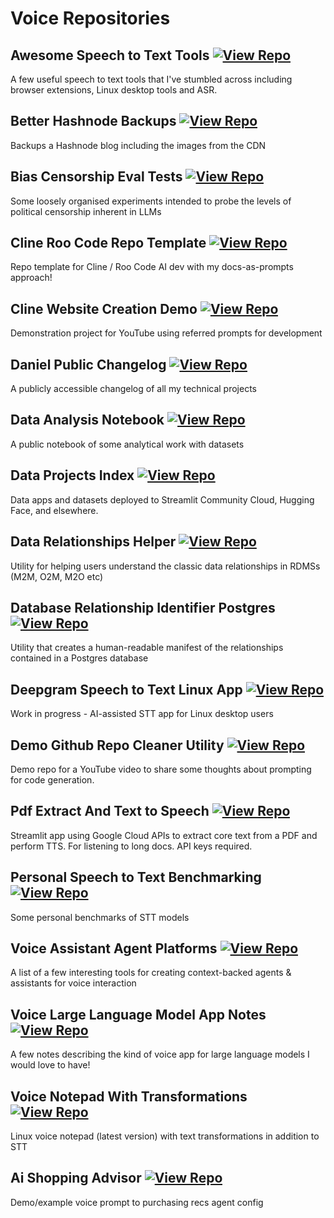 # Voice Repositories

## Awesome Speech to Text Tools [![View Repo](https://img.shields.io/badge/view-repo-green)](https://github.com/danielrosehill/Awesome-STT-Tools)
A few useful speech to text tools that I've stumbled across including browser extensions, Linux desktop tools and ASR. 

## Better Hashnode Backups [![View Repo](https://img.shields.io/badge/view-repo-green)](https://github.com/danielrosehill/Better-Hashnode-Backups)
Backups a Hashnode blog including the images from the CDN

## Bias Censorship Eval Tests [![View Repo](https://img.shields.io/badge/view-repo-green)](https://github.com/danielrosehill/Bias-Censorship-Eval-Tests)
Some loosely organised experiments intended to probe the levels of political censorship inherent in LLMs

## Cline Roo Code Repo Template [![View Repo](https://img.shields.io/badge/view-repo-green)](https://github.com/danielrosehill/Cline-Roo-Code-Repo-Template)
Repo template for Cline / Roo Code AI dev with my docs-as-prompts approach!

## Cline Website Creation Demo [![View Repo](https://img.shields.io/badge/view-repo-green)](https://github.com/danielrosehill/Cline-Website-Creation-Demo)
Demonstration project for YouTube using referred prompts for development

## Daniel Public Changelog [![View Repo](https://img.shields.io/badge/view-repo-green)](https://github.com/danielrosehill/Daniel-Public-Changelog)
A publicly accessible changelog of all my technical projects

## Data Analysis Notebook [![View Repo](https://img.shields.io/badge/view-repo-green)](https://github.com/danielrosehill/Data-Analysis-Notebook)
A public notebook of some analytical work with datasets

## Data Projects Index [![View Repo](https://img.shields.io/badge/view-repo-green)](https://github.com/danielrosehill/Data-Projects-Index)
Data apps and datasets deployed to Streamlit Community Cloud, Hugging Face, and elsewhere. 

## Data Relationships Helper [![View Repo](https://img.shields.io/badge/view-repo-green)](https://github.com/danielrosehill/Data-Relationships-Helper)
Utility for helping users understand the classic data relationships in RDMSs (M2M, O2M, M2O etc)

## Database Relationship Identifier Postgres [![View Repo](https://img.shields.io/badge/view-repo-green)](https://github.com/danielrosehill/Database-Relationship-Identifier-Postgres)
Utility that creates a human-readable manifest of the relationships contained in a Postgres database

## Deepgram Speech to Text Linux App [![View Repo](https://img.shields.io/badge/view-repo-green)](https://github.com/danielrosehill/Deepgram-STT-Linux-App)
Work in progress - AI-assisted STT app for Linux desktop users

## Demo Github Repo Cleaner Utility [![View Repo](https://img.shields.io/badge/view-repo-green)](https://github.com/danielrosehill/Demo-Github-Repo-Cleaner-Utility)
Demo repo for a YouTube video to share some thoughts about prompting for code generation.

## Pdf Extract And Text to Speech [![View Repo](https://img.shields.io/badge/view-repo-green)](https://github.com/danielrosehill/PDF-Extract-And-TTS)
Streamlit app using Google Cloud APIs to extract core text from a PDF and perform TTS. For listening to long docs. API keys required.

## Personal Speech to Text Benchmarking [![View Repo](https://img.shields.io/badge/view-repo-green)](https://github.com/danielrosehill/Personal-STT-Benchmarking)
Some personal benchmarks of STT models

## Voice Assistant Agent Platforms [![View Repo](https://img.shields.io/badge/view-repo-green)](https://github.com/danielrosehill/Voice-Assistant-Agent-Platforms)
A list of a few interesting tools for creating context-backed agents & assistants for voice interaction

## Voice Large Language Model App Notes [![View Repo](https://img.shields.io/badge/view-repo-green)](https://github.com/danielrosehill/Voice-LLM-App-Notes)
A few notes describing the kind of voice app for large language models I would love to have!

## Voice Notepad With Transformations [![View Repo](https://img.shields.io/badge/view-repo-green)](https://github.com/danielrosehill/Voice-Notepad-With-Transformations)
Linux voice notepad (latest version) with text transformations in addition to STT


## Ai Shopping Advisor [![View Repo](https://img.shields.io/badge/view-repo-green)](https://github.com/danielrosehill/AI-Shopping-Advisor)
Demo/example voice prompt to purchasing recs agent config
